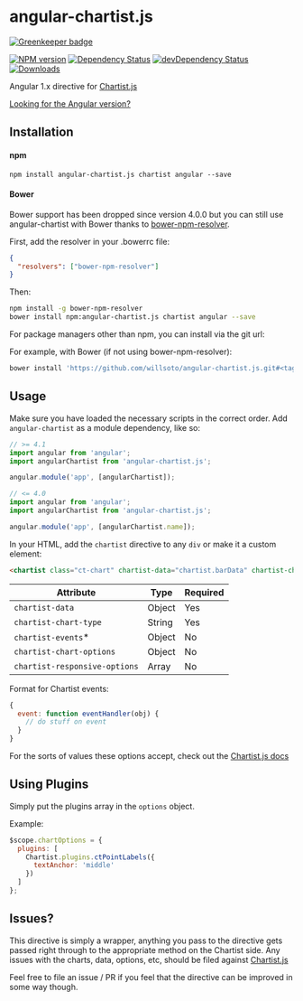 # angular-chartist.js

[![Greenkeeper badge](https://badges.greenkeeper.io/willsoto/angular-chartist.js.svg)](https://greenkeeper.io/)

[![NPM version][npm-image]][npm-url]
[![Dependency Status][depstat-image]][depstat-url]
[![devDependency Status][devstat-image]][devstat-url]
[![Downloads][download-badge]][npm-url]

Angular 1.x directive for [Chartist.js](http://gionkunz.github.io/chartist-js/)

[Looking for the Angular version?](https://github.com/willsoto/ng-chartist)

## Installation

#### npm

```
npm install angular-chartist.js chartist angular --save
```

#### Bower

Bower support has been dropped since version 4.0.0 but you can still use angular-chartist with Bower thanks to [bower-npm-resolver](https://www.npmjs.com/package/bower-npm-resolver).

First, add the resolver in your .bowerrc file:

```json
{
  "resolvers": ["bower-npm-resolver"]
}
```

Then:

```sh
npm install -g bower-npm-resolver
bower install npm:angular-chartist.js chartist angular --save
```

For package managers other than npm, you can install via the git url:

For example, with Bower (if not using bower-npm-resolver):

```sh
bower install 'https://github.com/willsoto/angular-chartist.js.git#<tag>' --save
```

## Usage

Make sure you have loaded the necessary scripts in the correct order.
Add `angular-chartist` as a module dependency, like so:

```js
// >= 4.1
import angular from 'angular';
import angularChartist from 'angular-chartist.js';

angular.module('app', [angularChartist]);
```

```js
// <= 4.0
import angular from 'angular';
import angularChartist from 'angular-chartist.js';

angular.module('app', [angularChartist.name]);
```

In your HTML, add the `chartist` directive to any `div` or make it a custom element:

```html
<chartist class="ct-chart" chartist-data="chartist.barData" chartist-chart-type="Bar"></chartist>
```

| Attribute                     | Type   | Required |
| ----------------------------- | ------ | -------- |
| `chartist-data`               | Object | Yes      |
| `chartist-chart-type`         | String | Yes      |
| `chartist-events`\*           | Object | No       |
| `chartist-chart-options`      | Object | No       |
| `chartist-responsive-options` | Array  | No       |

Format for Chartist events:

```js
{
  event: function eventHandler(obj) {
    // do stuff on event
  }
}
```

For the sorts of values these options accept, check out the [Chartist.js docs](http://gionkunz.github.io/chartist-js/api-documentation.html)

## Using Plugins

Simply put the plugins array in the `options` object.

Example:

```js
$scope.chartOptions = {
  plugins: [
    Chartist.plugins.ctPointLabels({
      textAnchor: 'middle'
    })
  ]
};
```

## Issues?

This directive is simply a wrapper, anything you pass to the directive gets passed right through to the appropriate method
on the Chartist side. Any issues with the charts, data, options, etc, should be filed against [Chartist.js](https://github.com/gionkunz/chartist-js)

Feel free to file an issue / PR if you feel that the directive can be improved in some way though.

[npm-url]: https://npmjs.org/package/angular-chartist.js
[npm-image]: https://img.shields.io/npm/v/angular-chartist.js.svg?style=flat-square
[depstat-url]: https://david-dm.org/willsoto/angular-chartist.js
[depstat-image]: https://david-dm.org/willsoto/angular-chartist.js.svg?style=flat-square
[devstat-url]: https://david-dm.org/willsoto/angular-chartist.js#info=devDependencies
[devstat-image]: https://david-dm.org/willsoto/angular-chartist.js/dev-status.svg
[download-badge]: http://img.shields.io/npm/dm/angular-chartist.js.svg?style=flat-square

